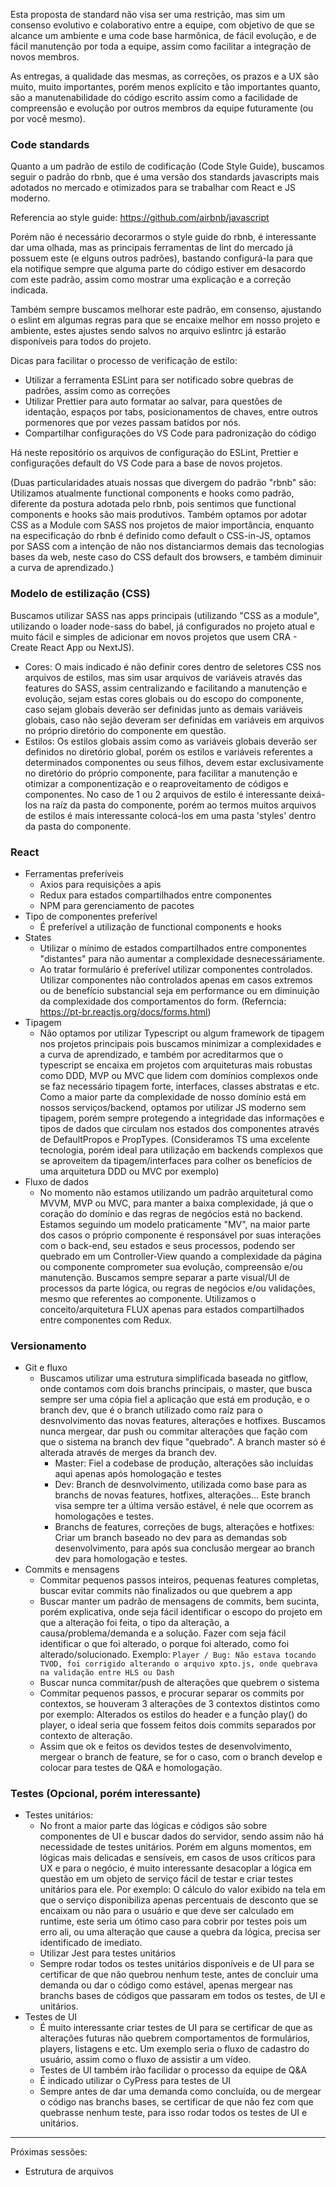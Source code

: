 Esta proposta de standard não visa ser uma restrição, mas sim um consenso evolutivo e colaborativo entre a equipe, com objetivo de que se alcance um ambiente e uma code base harmônica, de fácil evolução, e de fácil manutenção por toda a equipe, assim como facilitar a integração de novos membros.

As entregas, a qualidade das mesmas, as correções, os prazos e a UX são muito, muito importantes, porém menos explícito e tão importantes quanto, são a manutenabilidade do código escrito assim como a facilidade de compreensão e evolução por outros membros da equipe futuramente (ou por você mesmo). 

### Code standards

Quanto a um padrão de estilo de codificação (Code Style Guide), buscamos seguir o padrão do rbnb, que é uma versão dos standards javascripts mais adotados no mercado e otimizados para se trabalhar com React e JS moderno.

Referencia ao style guide: https://github.com/airbnb/javascript

Porém não é necessário decorarmos o style guide do rbnb, é interessante dar uma olhada, mas as principais ferramentas de lint do mercado já possuem este (e elguns outros padrões), bastando configurá-la para que ela notifique sempre que alguma parte do código estiver em desacordo com este padrão, assim como mostrar uma explicação e a correção indicada.

Também sempre buscamos melhorar este padrão, em consenso, ajustando o eslint em algumas regras para que se encaixe melhor em nosso projeto e ambiente, estes ajustes sendo salvos no arquivo eslintrc já estarão disponíveis para todos do projeto. 

Dicas para facilitar o processo de verificação de estilo:
- Utilizar a ferramenta ESLint para ser notificado sobre quebras de padrões, assim como as correções
- Utilizar Prettier para auto formatar ao salvar, para questões de identação, espaços por tabs, posicionamentos de chaves, entre outros pormenores que por vezes passam batidos por nós.
- Compartilhar configurações do VS Code para padronização do código

Há neste repositório os arquivos de configuração do ESLint, Prettier e configurações default do VS Code para a base de novos projetos.

(Duas particularidades atuais nossas que divergem do padrão "rbnb" são: Utilizamos atualmente functional components e hooks como padrão, diferente da postura adotada pelo rbnb, pois sentimos que functional components e hooks são mais produtivos. Também optamos por adotar CSS as a Module com SASS nos projetos de maior importância, enquanto na especificação do rbnb é definido como default o CSS-in-JS, optamos por SASS com a intenção de não nos distanciarmos demais das tecnologias bases da web, neste caso do CSS default dos browsers, e também diminuir a curva de aprendizado.)


### Modelo de estilização (CSS)

Buscamos utilizar SASS nas apps principais (utilizando "CSS as a module", utilizando o loader node-sass do babel, já configurados no projeto atual e muito fácil e simples de adicionar em novos projetos que usem CRA - Create React App ou NextJS).
-	Cores: O mais indicado é não definir cores dentro de seletores CSS nos arquivos de estilos, mas sim usar arquivos de variáveis através das features do SASS, assim centralizando e facilitando a manutenção e evolução, sejam estas cores globais ou do escopo do componente, caso sejam globais deverão ser definidas junto as demais variáveis globais, caso não sejão deveram ser definidas em variáveis em arquivos no próprio diretório do componente em questão.
-	Estilos: Os estilos globais assim como as variáveis globais deverão ser definidos no diretório global, porém os estilos e variáveis referentes a determinados componentes ou seus filhos, devem estar exclusivamente no diretório do próprio componente, para facilitar a manutenção e otimizar a componentização e o reaproveitamento de códigos e componentes. No caso de 1 ou 2 arquivos de estilo é interessante deixá-los na raíz da pasta do componente, porém ao termos muitos arquivos de estilos é mais interessante colocá-los em uma pasta 'styles' dentro da pasta do componente.

### React
-   Ferramentas preferíveis
	-	Axios para requisições a apis
	-	Redux para estados compartilhados entre componentes
	-	NPM para gerenciamento de pacotes
-   Tipo de componentes preferível
	-	É preferível a utilização de functional components e hooks
-   States
	-	Utilizar o mínimo de estados compartilhados entre componentes "distantes" para não aumentar a complexidade desnecessáriamente.
	-	Ao tratar formulário é preferível utilizar componentes controlados. Utilizar componentes não controlados apenas em casos extremos ou de benefício substancial seja em performance ou em diminuição da complexidade dos comportamentos do form. (Referncia: https://pt-br.reactjs.org/docs/forms.html)
-	Tipagem
	-	Não optamos por utilizar Typescript ou algum framework de tipagem nos projetos principais pois buscamos minimizar a complexidades e a curva de aprendizado, e também por acreditarmos que o typescript se encaixa em projetos com arquiteturas mais robustas como DDD, MVP ou MVC que lidem com domínios complexos onde se faz necessário tipagem forte, interfaces, classes abstratas e etc. Como a maior parte da complexidade de nosso domínio está em nossos serviços/backend, optamos por utilizar JS moderno sem tipagem, porém sempre protegendo a integridade das informações e tipos de dados que circulam nos estados dos componentes através de DefaultPropos e PropTypes. (Consideramos TS uma excelente tecnologia, porém ideal para utilização em backends complexos que se aproveitem da tipagem/interfaces para colher os benefícios de uma arquitetura DDD ou MVC por exemplo)  
-   Fluxo de dados
	-	No momento não estamos utilizando um padrão arquitetural como MVVM, MVP ou MVC, para manter a baixa complexidade, já que o coração do domínio e das regras de negócios está no backend. Estamos seguindo um modelo praticamente "MV", na maior parte dos casos o próprio componente é responsável por suas interações com o back-end, seu estados e seus processos, podendo ser quebrado em um Controller-View quando a complexidade da página ou componente comprometer sua evolução, compreensão e/ou manutenção. Buscamos sempre separar a parte visual/UI de processos da parte lógica, ou regras de negócios e/ou validações, mesmo que referentes ao componente. Utilizamos o conceito/arquitetura FLUX apenas para estados compartilhados entre componentes com Redux. 

### Versionamento
-   Git e fluxo
	-	Buscamos utilizar uma estrutura simplificada baseada no gitflow, onde contamos com dois branchs principais, o master, que busca sempre ser uma cópia fiel a aplicação que está em produção, e o branch dev, que é o branch utilizado como raíz para o desnvolvimento das novas features, alterações e hotfixes. Buscamos nunca mergear, dar push ou commitar alterações que fação com que o sistema na branch dev fique "quebrado". A branch master só é alterada através de merges da branch dev.
		-	Master: Fiel a codebase de produção, alterações são incluídas aqui apenas após homologação e testes
		-	Dev: Branch de desnvolvimento, utilizada como base para as branchs de novas features, hotfixes, alterações... Este branch visa sempre ter a última versão estável, é nele que ocorrem as homologações e testes.
		-	Branchs de features, correções de bugs, alterações e hotfixes: Criar um branch baseado no dev para as demandas sob desenvolvimento, para após sua conclusão mergear ao branch dev para homologação e testes.
-   Commits e mensagens
	-	Commitar pequenos passos inteiros, pequenas features completas, buscar evitar commits não finalizados ou que quebrem a app
	- Buscar manter um padrão de mensagens de commits, bem sucinta, porém explicativa, onde seja fácil identificar o escopo do projeto em que a alteração foi feita, o tipo da alteração, a causa/problema/demanda e a solução. Fazer com seja fácil identificar o que foi alterado, o porque foi alterado, como foi alterado/solucionado. Exemplo: ```Player / Bug: Não estava tocando TVOD, foi corrigido alterando o arquivo xpto.js, onde quebrava na validação entre HLS ou Dash``` 
	-	Buscar nunca commitar/push de alterações que quebrem o sistema
	-	Commitar pequenos passos, e procurar separar os commits por contextos, se houveram 3 alterações de 3 contextos distintos como por exemplo: Alterados os estilos do header e a função play() do player, o ideal seria que fossem feitos dois commits separados por contexto de alteração.
	-	Assim que ok e feitos os devidos testes de desenvolvimento, mergear o branch de feature, se for o caso, com o branch develop e colocar para testes de Q&A e homologação.

### Testes (Opcional, porém interessante)
-	Testes unitários:
	-	No front a maior parte das lógicas e códigos são sobre componentes de UI e buscar dados do servidor, sendo assim não há necessidade de testes unitários. Porém em alguns momentos, em lógicas mais delicadas e sensíveis, em casos de usos críticos para UX e para o negócio, é muito interessante desacoplar a lógica em questão em um objeto de serviço fácil de testar e criar testes unitários para ele. Por exemplo: O cálculo do valor exibido na tela em que o serviço disponibiliza apenas percentuais de desconto que se encaixam ou não para o usuário e que deve ser calculado em runtime, este seria um ótimo caso para cobrir por testes pois um erro ali, ou uma alteração que cause a quebra da lógica, precisa ser identificado de imediato.
	- Utilizar Jest para testes unitários
	- Sempre rodar todos os testes unitários disponíveis e de UI para se certificar de que não quebrou nenhum teste, antes de concluir uma demanda ou dar o código como estável, apenas mergear nas branchs bases de códigos que passaram em todos os testes, de UI e unitários.
-	Testes de UI
	-	É muito interessante criar testes de UI para se certificar de que as alterações futuras não quebrem comportamentos de formulários, players, listagens e etc. Um exemplo seria o fluxo de cadastro do usuário, assim como o fluxo de assistir a um vídeo.
	-	Testes de UI também irão facilidar o processo da equipe de Q&A
	-	É indicado utilizar o CyPress para testes de UI
	-	Sempre antes de dar uma demanda como concluída, ou de mergear o código nas branchs bases, se certificar de que não fez com que quebrasse nenhum teste, para isso rodar todos os testes de UI e unitários.



----
Próximas sessões: 
- Estrutura de arquivos
